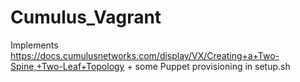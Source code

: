 Cumulus_Vagrant
==============

Implements https://docs.cumulusnetworks.com/display/VX/Creating+a+Two-Spine,+Two-Leaf+Topology + some Puppet provisioning in setup.sh
